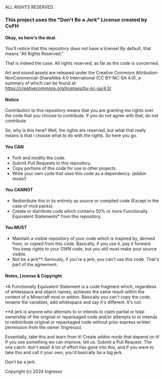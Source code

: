 ALL RIGHTS RESERVED.

### This project uses the "Don't Be a Jerk" License created by CoFH

#### Okay, so here's the deal.

You'll notice that this repository does not have a license! By default, that means "All Rights Reserved."

That is indeed the case. All rights reserved, as far as the code is concerned.

Art and sound assets are released under the Creative Commons Attribution-NonCommercial-ShareAlike 4.0 International (CC BY-NC-SA 4.0), a summary of which can be found at: https://creativecommons.org/licenses/by-nc-sa/4.0/

#### Notice

Contribution to this repository means that you are granting me rights over the code that you choose to contribute. If you do not agree with that, do not contribute.

So, why is this here? Well, the rights are reserved, but what that really means is that i choose what to do with the rights. So here you go.

#### You CAN
- Fork and modify the code.
- Submit Pull Requests to this repository.
- Copy portions of this code for use in other projects.
- Write your own code that uses this code as a dependency. (addon mods!)

#### You CANNOT
- Redistribute this in its entirety as source or compiled code (Except in the case of mod packs).
- Create or distribute code which contains 50% or more Functionally Equivalent Statements* from this repository.

#### You MUST
- Maintain a visible repository of your code which is inspired by, derived from, or copied from this code. Basically, if you use it, pay it forward. You keep rights to your OWN code, but you still must make your source visible.
- Not be a jerk**. Seriously, if you're a jerk, you can't use this code. That's part of the agreement.

#### Notes, License & Copyright

*A Functionally Equivalent Statement is a code fragment which, regardless of whitespace and object names, achieves the same result within the context of a Minecraft mod or addon. Basically you can't copy the code, rename the variables, add whitespace and say it's different. It's not.

**A jerk is anyone who attempts to or intends to claim partial or total ownership of the original or repackaged code and/or attempts to or intends to redistribute original or repackaged code without prior express written permission from the owner (Ingresso).

Essentially, take this and learn from it! Create addon mods that depend on it! If you see something we can improve, tell us. Submit a Pull Request. The one catch: don't steal! A lot of effort has gone into this, and if you were to take this and call it your own, you'd basically be a big jerk.

Don't be a jerk.

Copyright (c) 2024 Ingresso
